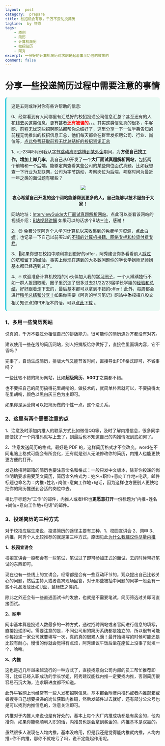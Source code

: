 ```yaml
---
layout:  post
category:  prepare
title: 校招机会有限，千万不要乱投简历
tagline:  by 阿秀
tags:
    - 原创
    - 简历
    - 计算机简历
    - 校招简历
    - 阿秀
excerpt: 一份好的计算机简历对求职是起着事半功倍的效果的
comment: false
---
```


<h1 align="center">分享一些投递简历过程中需要注意的事情</h1>

<div style="border-color: #24C6DC;
            background-color: #e9f9f3;         
            margin: 1rem 0;
        padding: .25rem 1rem;
        border-left-width: .3rem;
        border-left-style: solid;
        border-radius: .5rem;
        color: inherit;">
  <p>这是五则或许对你有些许帮助的信息:</p>
<p>0、经常看到有人问哪里有汇总好的校招投递公司信息汇总？甚至还有的人花钱去买这类信息，更有甚者<span style="font-weight:bold;color:red">还有被骗的</span>。。。其实这类信息真的很多，牛客网、前程无忧这些招聘网站都帮你总结好了，这里分享一下一位学弟告知的前程无忧推出的校招信息汇总，他们每天都会在群里发招聘公司、行业、岗位等，<a href="https://mp.weixin.qq.com/s/XVrkXg5P0Z7rWhDAWkJDWA" target="_blank">点此免费获取前程无忧总结好的校招资讯汇总</a></p>  <p>1、👉23年5月份我从<a style="text-decoration: underline" href="https://mp.weixin.qq.com/s/zKItpGwIkHKK4g2aOlL2rA" target="_blank">字节跳动离职跳槽到某外企</a>期间，为<span style="font-weight:bold">方便自己找工作，增加上岸几率</span>，我自己从0开发了一个<span style="font-weight:bold">大厂面试真题解析网站</span>，包括两个前端和一个后端。能够定向查看某些公司的某些岗位面试真题，比如我想查一下行业为互联网，公司为字节跳动，考察岗位为后端，考察时间为最近一年之类的面试题有哪些？
<div align="center">
  <a  style="text-decoration: underline" href="https://top.interviewguide.cn/" target="_blank">  <img src="http://oss.interviewguide.cn/img/202308091638172.png" style="zoom:100%;" /></a>
<p style="font-weight:bold">衷心希望自己开发的这个网站能够帮到更多的人，自己能够以技术服务于大家！</p>
</div>网站地址：<a style="text-decoration: underline" href="https://top.interviewguide.cn/" target="_blank">InterviewGuide大厂面试真题解析网站</a>。点此可以查看该网站的视频介绍：<a style="text-decoration: underline" href="https://www.bilibili.com/video/BV1f94y1C7BL" target="_blank">B站视频讲解</a>   如果可以的话求个B站三连，感谢！
  </p> 
  <p>2、😍
    免费分享阿秀个人学习计算机以来收集到的免费学习资源，<a style="text-decoration: underline" href="/notes/07-resources/01-free/01-introduce.html" target="_blank">点此白嫖</a>；也记录一下自己以前买过的<a style="text-decoration: underline" href="/notes/07-resources/02-precious.html" target="_blank">不错的计算机书籍、网络专栏和垃圾付费专栏</a>。
  </p>
  <p>3、🚀如果你想在校招中顺利拿到更好的offer，阿秀建议你多看看前人<a style="text-decoration: underline" href="https://www.yuque.com/tuobaaxiu/httmmc/npg1k81zeq4wfpyz" target="_blank">踩过的坑</a>和<a style="text-decoration: underline"  target="_blank" href="https://www.yuque.com/tuobaaxiu/httmmc/gge9ppd0mbu2d3dp">留下的经验</a>，事实上你现在遇到的大多数问题你的学长学姐师兄师姐基本都已经遇到过了。
  </p>
  <p>4、🔥 欢迎准备计算机校招的小伙伴加入我的<a  style="text-decoration: underline" href="https://www.yuque.com/tuobaaxiu/httmmc/xg0otqvc17wfx4u9" target="_blank">学习圈子</a>，一个人踽踽独行不如一群人报团取暖，圈子里沉淀了很多过去21/22/23届学长学姐的<a  style="text-decoration: underline" href="https://www.yuque.com/tuobaaxiu/httmmc/gge9ppd0mbu2d3dp" target="_blank">经验和总结</a>，好好跟着走下去的，最后基本都可以拿到不错的offer！此外，每周都会进行<a  style="text-decoration: underline" href="https://www.yuque.com/tuobaaxiu/httmmc/npg1k81zeq4wfpyz" target="_blank">精华总结和分享！</a>如果你需要《阿秀的学习笔记》网站中📚︎校招八股文相关知识点的PDF版本的话，可以<a style="text-decoration: underline" href="https://www.yuque.com/tuobaaxiu/httmmc/qs0yn66apvkzw0ps" target="_blank">点此下载</a> 。</p>   </div>

### 1、多用一些简历网站

说真的，千万不要过分相信自己的排版能力，很可能你的简历连对齐都没有对齐。

建议使用一些在线的简历网站，别人把排版给你做好了，直接往里面填内容，它不香吗？

完事了，自动生成简历，排版大气又能节省时间，直接导出PDF格式即可，不省事吗？

一些比较不错的简历网站，比如**超级简历、500丁**之类都不错。

也不要把自己的简历搞得花里胡哨的，做技术的，就简单朴素就可以，不要搞得太花里胡哨，颜色以黑白灰三色为主即可。

如果你是运营岗可以把简历做的个性一点，这个没关系。



### 2、这里有两个**需要注意的点**

1、注意及时添加内推人的联系方式比如微信QQ等，及时了解内推信息，很多同学随便找了一个内推码就写上去了，到最后也不知道自己的内推情况到底如何了。

2、注意发送简历的格式，最好是 PDF 的，这样简历格式才不会改变。word在不同电脑上格式可能会有所变化，还有就是别人无法修改你的简历，内推人也能更快更方便的打开。

发送给招聘邮箱的简历也要注意命名和格式：一般只发中文版本，除非你投递的岗位明确要求需要英文简历，简历命名格式为：姓名+职位+意向工作地+电话，邮件标题也命名为：内推+姓名+岗位+意向工作地+电话，因为这样也方便别人更快地把你的简历推送到合适的岗位中去。

相比于标题为“工作”的邮件，内推人或者HR也**更愿意打开**一份标题为“内推+姓名+岗位+意向工作地+电话”的邮件。

<p id="投递简历的三种方式"></p>

### 3、投递简历的三种方式

对于校招应届生来说，投递简历的途径主要有三种，1、校园宣讲会 2、网申 3、内推，阿秀个人比较推荐的就是第三种方式，原因见此[为什么我建议你尽量内推](/notes/05-xiustar/02-campus_prepare/20220521-为什么我建议你能内推尽量找内推.md)

**1、校园宣讲会**

校招宣讲会一般都会有一些笔试，笔试过了即可参加正式的面试，去的时候带好笔试的东西即可。

现在也有一些线上的宣讲会，经常都是会有一些互动环节的，观众提出自己比较关心的问题，然后主持人或者嘉宾现场回答，对于那些被抽中问题的同学一般会有一些小礼品发放比如U盘，鼠标垫之类的。

除此之外还会有一些直通面试卡的发放，也就是不需要笔试，简历筛选过关即可直接面试。

**2、网申**

网申基本算是投递人数最多的一种方式，通过招聘网站或者官网进行信息的填写，直接投递即可。需要注意的是，不同公司用的简历系统都是独立的，所以很有可能你每投递一家公司就要填写一次，真的真的很累人滴！最开始填写的时候可能还是比较有耐心，慢慢的你就会觉得有点烦，阿秀建议午饭后坐在座位上没事了就填一个，哈哈。

**3、内推**

这也是近几年越来越流行的一种方式了，直接找意向公司内部的员工帮忙推荐即可，比如已经入职成功的学长学姐，阿秀建议能找内推一定要找内推，否则简历很容易石沉大海，连求职进度都不知道。

此外牛客网上也经常有一些人发布招聘信息，基本都会附赠内推码或者内推邮箱或者搜寻自己想要投递的岗位获取内推码，然后发邮件过去就好，还有部分公众号也是可以找到内推信息的，注意关注即可。

内推对于内推人来说也是有好处的，基本上每个大厂内推成功都是有奖金的，他内推你，如果你能够顺利入职的话，内推员也是会拿到奖金的，内推基本是双赢的。

虽然很多人说现在人均内推，基本没啥用，但是我还是觉得能内推就内推，人均内推+你不内推，那你不就吃亏了吗，说不定能起作用呢。



